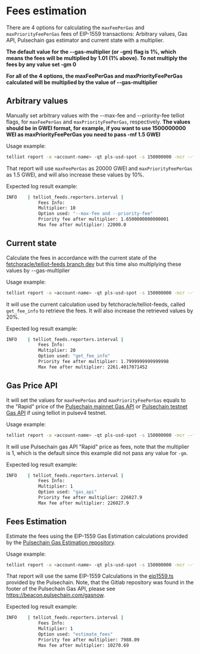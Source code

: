 # Fees estimation

There are 4 options for calculating the `maxFeePerGas` and `maxPriorityFeePerGas` fees of EIP-1559 transactions: Arbitrary values, Gas API, Pulsechain gas estimator and current state with a multiplier.

**The default value for the --gas-multiplier (or -gm) flag is 1%, which means the fees will be multiplied by 1.01 (1% above). To not multiply the fees by any value set -gm 0**

**For all of the 4 options, the maxFeePerGas and maxPriorityFeePerGas calculated will be multiplied by the value of --gas-multiplier**

## Arbitrary values

Manually set arbitrary values with the --max-fee and --priority-fee telliot flags, for `maxFeePerGas` and `maxPriorityFeePerGas`, respectively. **The values should be in GWEI format, for example, if you want to use 1500000000 WEI as maxPriorityFeePerGas you need to pass -mf 1.5 GWEI**

Usage example:

```sh
telliot report -a <account-name> -qt pls-usd-spot -s 150000000 -ncr --fetch-flex --submit-once -mf 20000 -pf 1.5 -gm 10
```

That report will use `maxFeePerGas` as 20000 GWEI and `maxPriorityFeePerGas` as 1.5 GWEI, and will also increase these values by 10%.

Expected log result example:
```sh
INFO    | telliot_feeds.reporters.interval | 
            Fees Info:
            Multiplier: 10
            Option used: "--max-fee and --priority-fee"
            Priority fee after multiplier: 1.6500000000000001
            Max fee after multiplier: 22000.0
```

## Current state 

Calculate the fees in accordance with the current state of the [fetchoracle/telliot-feeds branch dev](https://github.com/fetchoracle/telliot-feeds/blob/dev/src/telliot_feeds/reporters/interval.py#L275) but this time also multiplying these values by --gas-multiplier

Usage example:

```sh
telliot report -a <account-name> -qt pls-usd-spot -s 150000000 -ncr --fetch-flex --submit-once -gm 20
```

It will use the current calculation used by fetchoracle/telliot-feeds, called `get_fee_info` to retrieve the fees. It will also increase the retrieved values by 20%.

Expected log result example:
```sh
INFO    | telliot_feeds.reporters.interval | 
            Fees Info:
            Multiplier: 20
            Option used: "get_fee_info"
            Priority fee after multiplier: 1.7999999999999998
            Max fee after multiplier: 2261.4017071452
```

## Gas Price API

It will set the values for `maxFeePerGas` and `maxPriorityFeePerGas` equals to the "Rapid" price of the [Pulsechain mainnet Gas API](https://beacon.pulsechain.com/api/v1/execution/gasnow) or [Pulsechain testnet Gas API](https://beacon.v4.testnet.pulsechain.com/api/v1/execution/gasnow) if using telliot in pulsev4 testnet.

Usage example:
```sh
telliot report -a <account-name> -qt pls-usd-spot -s 150000000 -ncr --fetch-flex --submit-once --use-gas-api
```

It will use Pulsechain gas API "Rapid" price as fees, note that the multiplier is 1, which is the default since this example did not pass any value for `-gm`.

Expected log result example:
```sh
INFO    | telliot_feeds.reporters.interval | 
            Fees Info:
            Multiplier: 1
            Option used: "gas_api"
            Priority fee after multiplier: 226027.9
            Max fee after multiplier: 226027.9
```

## Fees Estimation

Estimate the fees using the EIP-1559 Gas Estimation calculations provided by the [Pulsechain Gas Estimation repository](https://gitlab.com/pulsechaincom/gas-estimation).

Usage example:
```sh
telliot report -a <account-name> -qt pls-usd-spot -s 150000000 -ncr --fetch-flex --submit-once --use-estimate-fee
```

That report will use the same EIP-1559 Calculations in the [eip1559.ts](https://gitlab.com/pulsechaincom/gas-estimation/-/blob/master/src/eip1559.ts?ref_type=heads) provided by the Pulsechain. Note, that the Gitlab repository was found in the footer of the Pulsechain Gas API, please see https://beacon.pulsechain.com/gasnow.

Expected log result example:
```sh
INFO    | telliot_feeds.reporters.interval | 
            Fees Info:
            Multiplier: 1
            Option used: "estimate_fees"
            Priority fee after multiplier: 7988.09
            Max fee after multiplier: 10270.69
```
